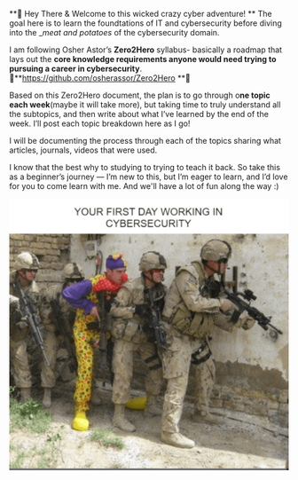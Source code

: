 **🤙 Hey There & Welcome to this wicked crazy cyber adventure!
**
The goal here is to learn the foundtations of IT and cybersecurity before diving into the __meat and potatoes_ of the cybersecurity domain. 

I am following Osher Astor’s **Zero2Hero** syllabus- basically a roadmap that lays out the **core knowledge requirements anyone would need trying to pursuing a career in cybersecurity**. 
🔆**https://github.com/osherassor/Zero2Hero **🔆

Based on this Zero2Hero document, the plan is to go through o**ne topic each week**(maybe it will take more), but taking time to truly understand all the subtopics, and then write about what I’ve learned by the end of the week. I’ll post each topic breakdown here as I go!


I will be documenting the process through each of the topics sharing what articles, journals, videos that were used. 

I know that the best why to studying to trying to teach it back. So take this as a beginner’s journey — I’m new to this, but I’m eager to learn, and I’d love for you to come learn with me. And we'll have a lot of fun along the way :)


<div align="center">

  ![Mememememes](/Image/first-day-cybersecurity-meme-1.png)
  


